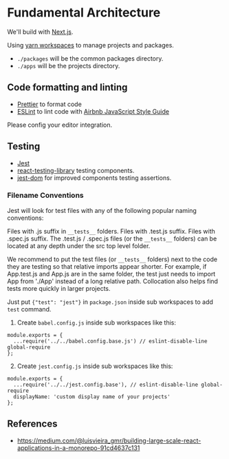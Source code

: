 # Fundamental Architecture

We'll build with [Next.js](https://nextjs.org/).

Using [yarn workspaces](https://yarnpkg.com/lang/en/docs/workspaces/) to manage projects and packages.

- `./packages` will be the common packages directory.
- `./apps` will be the projects directory.

## Code formatting and linting

- [Prettier](https://prettier.io) to format code
- [ESLint](https://eslint.org) to lint code with [Airbnb JavaScript Style Guide](https://github.com/airbnb/javascript)

Please config your editor integration.

## Testing

- [Jest](https://jestjs.io/docs/en/getting-started)
- [react-testing-library](https://testing-library.com/docs/react-testing-library/intro) testing components.
- [jest-dom](https://github.com/gnapse/jest-dom) for improved components testing assertions.

### Filename Conventions

Jest will look for test files with any of the following popular naming conventions:

Files with .js suffix in `__tests__` folders.
Files with .test.js suffix.
Files with .spec.js suffix.
The .test.js / .spec.js files (or the `__tests__` folders) can be located at any depth under the src top level folder.

We recommend to put the test files (or `__tests__` folders) next to the code they are testing so that relative imports appear shorter. For example, if App.test.js and App.js are in the same folder, the test just needs to import App from './App' instead of a long relative path. Collocation also helps find tests more quickly in larger projects.

Just put `{"test": "jest"}` in `package.json` inside sub workspaces to add `test` command.

1. Create `babel.config.js` inside sub workspaces like this:

```
module.exports = {
  ...require('../../babel.config.base.js') // eslint-disable-line global-require
};
```

2. Create `jest.config.js` inside sub workspaces like this:

```
module.exports = {
  ...require('../../jest.config.base'), // eslint-disable-line global-require
  displayName: 'custom display name of your projects'
};
```

## References

- https://medium.com/@luisvieira_gmr/building-large-scale-react-applications-in-a-monorepo-91cd4637c131
